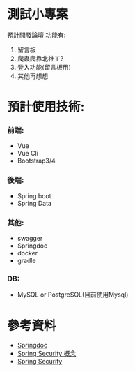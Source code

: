 # 測試小專案
預計開發論壇
功能有:
1. 留言板
2. 爬蟲爬靠北社工?
3. 登入功能(留言板用)
4. 其他再想想

# 預計使用技術:
### 前端:
* Vue
* Vue Cli
* Bootstrap3/4
### 後端:
* Spring boot
* Spring Data

### 其他:
* swagger
* Springdoc
* docker
* gradle

### DB:
* MySQL or PostgreSQL(目前使用Mysql)



# 參考資料
* [Springdoc](https://waynestalk.com/springdoc-openapi-tutorial/)
* [Spring Security 概念](https://waynestalk.com/spring-security-architecture-explained/)
* [Spring Security](https://codertw.com/%E7%A8%8B%E5%BC%8F%E8%AA%9E%E8%A8%80/300662/)